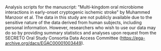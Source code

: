 Analysis scripts for the manuscript: "Multi-kingdom oral microbiome interactions in early-onset cryptogenic ischemic stroke" by Muhammed Manzoor et al. 
The data in this study are not publicly available due to the sensitive nature of the data derived from human subjects, including personal information. 
However, researchers who wish to use our data may do so by providing summary statistics and analyses upon request from the SECRETO Oral Study Consortia Data Access Committee (https://ega-archive.org/dacs/EGAC00001003449).
